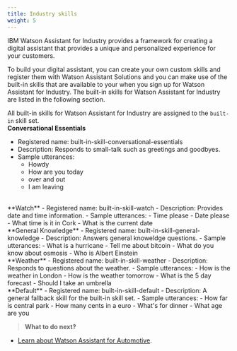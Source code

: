 ```yaml
---
title: Industry skills
weight: 5
---
```

IBM Watson Assistant for Industry provides a framework for creating a digital assistant that provides a unique and personalized experience for your customers.

To build your digital assistant, you can create your own custom skills and register them with Watson Assistant Solutions and you can make use of the built-in skills that are available to your when you sign up for Watson Assistant for Industry.  The built-in skills for Watson Assistant for Industry are listed in the following section.

All built-in skills for Watson Assistant for Industry are assigned to the `built-in` skill set.
<br>
**Conversational Essentials**
- Registered name: built-in-skill-conversational-essentials
- Description: Responds to small-talk such as greetings and goodbyes.
- Sample utterances: 
    - Howdy
    - How are you today
    - over and out
    - I am leaving
<br>
**Watch**
- Registered name: built-in-skill-watch
- Description: Provides date and time information.
- Sample utterances: 
    - Time please
    - Date please
    - What time is it in Cork
    - What is the current date
<br>
**General Knowledge**
- Registered name: built-in-skill-general-knowledge
- Description: Answers general knoweldge questions.
- Sample utterances: 
    - What is a hurricane
    - Tell me about bitcoin
    - What do you know about osmosis
    - Who is Albert Einstein
<br>
**Weather**
- Registered name: built-in-skill-weather
- Description: Responds to questions about the weather.
- Sample utterances: 
    - How is the weather in London
    - How is the weather tomorrow
    - What is the 5 day forecast
    - Should I take an umbrella
<br>
**Default**
- Registered name: built-in-skill-default
- Description: A general fallback skill for the built-in skill set.
- Sample utterances: 
    - How far is central park
    - How many cents in a euro
    - What's for dinner
    - What age are you

> **What to do next?**<br/>
* [Learn about Watson Assistant for Automotive]({{site.baseurl}}/flavours/automotive).

